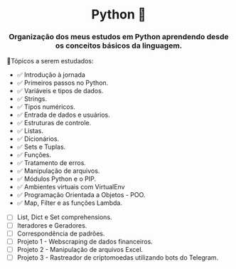 <div align="center">

# Python 🐍

### Organização dos meus estudos em Python aprendendo desde os conceitos básicos da linguagem.
</div>

📌Tópicos a serem estudados:

- ✅ Introdução à jornada
- ✅ Primeiros passos no Python.  
- ✅ Variáveis e tipos de dados.  
- ✅ Strings.  
- ✅ Tipos numéricos.  
- ✅ Entrada de dados e usuários.  
- ✅ Estruturas de controle.
- ✅ Listas.
- ✅ Dicionários.
- ✅ Sets e Tuplas.
- ✅ Funções.
- ✅ Tratamento de erros.
- ✅ Manipulação de arquivos.
- ✅ Módulos Python e o PIP.
- ✅ Ambientes virtuais com VirtualEnv
- ✅ Programação Orientada a Objetos - POO.
- ✅ Map, Filter e as funções Lambda.
- [ ] List, Dict e Set comprehensions.
- [ ] Iteradores e Geradores.
- [ ] Correspondência de padrões.
- [ ] Projeto 1 - Webscraping de dados financeiros.
- [ ] Projeto 2 - Manipulação de arquivos Excel.
- [ ] Projeto 3 - Rastreador de criptomoedas utilizando bots do Telegram.